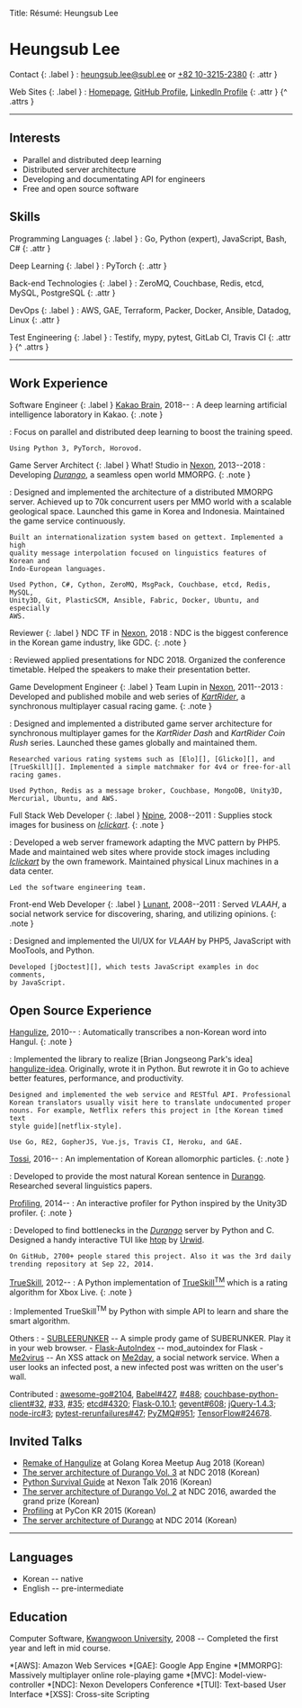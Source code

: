 Title: Résumé: Heungsub Lee

Heungsub Lee
============

Contact {: .label }
: [heungsub.lee@subl.ee](mailto:heungsub.lee@subl.ee)
  or
  [+82 10-3215-2380](sms:821032152380)
  {: .attr }

Web Sites {: .label }
: [Homepage](/),
  [GitHub Profile](https://github.com/sublee),
  [LinkedIn Profile](https://linkedin.com/in/sublee)
  {: .attr }
{^ .attrs }

---

Interests
---------

- Parallel and distributed deep learning
- Distributed server architecture
- Developing and documentating API for engineers
- Free and open source software

Skills
------

Programming Languages {: .label }
: Go, Python (expert), JavaScript, Bash, C#
  {: .attr }

Deep Learning {: .label }
: PyTorch
  {: .attr }

Back-end Technologies {: .label }
: ZeroMQ, Couchbase, Redis, etcd, MySQL, PostgreSQL
  {: .attr }

DevOps {: .label }
: AWS, GAE, Terraform, Packer, Docker, Ansible, Datadog, Linux
  {: .attr }

Test Engineering {: .label }
: Testify, mypy, pytest, GitLab CI, Travis CI
  {: .attr }
{^ .attrs }

---

Work Experience
---------------

Software Engineer {: .label }
[Kakao Brain][kakao-brain], 2018--
:   A deep learning artificial intelligence laboratory in Kakao.
    {: .note }

:   Focus on parallel and distributed deep learning to boost the training
    speed.

    Using Python 3, PyTorch, Horovod.

Game Server Architect {: .label }
What! Studio in [Nexon][], 2013--2018
:   Developing <cite>[Durango][]</cite>, a seamless open world MMORPG.
    {: .note }

:   Designed and implemented the architecture of a distributed MMORPG server.
    Achieved up to 70k concurrent users per MMO world with a scalable
    geological space. Launched this game in Korea and Indonesia. Maintained
    the game service continuously.

    Built an internationalization system based on gettext. Implemented a high
    quality message interpolation focused on linguistics features of Korean and
    Indo-European languages.

    Used Python, C#, Cython, ZeroMQ, MsgPack, Couchbase, etcd, Redis, MySQL,
    Unity3D, Git, PlasticSCM, Ansible, Fabric, Docker, Ubuntu, and especially
    AWS.

Reviewer {: .label }
NDC TF in [Nexon][], 2018
:   NDC is the biggest conference in the Korean game industry, like GDC.
    {: .note }

:   Reviewed applied presentations for NDC 2018. Organized the conference
    timetable. Helped the speakers to make their presentation better.

Game Development Engineer {: .label }
Team Lupin in [Nexon][], 2011--2013
:   Developed and published mobile and web series of
    <cite>[KartRider][]</cite>, a synchronous multiplayer casual racing game.
    {: .note }

:   Designed and implemented a distributed game server architecture for
    synchronous multiplayer games for the <cite>KartRider Dash</cite> and
    <cite>KartRider Coin Rush</cite> series. Launched these games globally and
    maintained them.

    Researched various rating systems such as [Elo][], [Glicko][], and
    [TrueSkill][]. Implemented a simple matchmaker for 4v4 or free-for-all
    racing games.

    Used Python, Redis as a message broker, Couchbase, MongoDB, Unity3D,
    Mercurial, Ubuntu, and AWS.

Full Stack Web Developer {: .label }
[Npine][], 2008--2011
:   Supplies stock images for business on <cite>[Iclickart][]</cite>.
    {: .note }

:   Developed a web server framework adapting the MVC pattern by PHP5. Made
    and maintained web sites where provide stock images including
    <cite>[Iclickart][]</cite> by the own framework. Maintained physical Linux
    machines in a data center.

    Led the software engineering team.

Front-end Web Developer {: .label }
[Lunant][], 2008--2011
:   Served <cite>VLAAH</cite>, a social network service for discovering,
    sharing, and utilizing opinions.
    {: .note }

:   Designed and implemented the UI/UX for <cite>VLAAH</cite> by PHP5,
    JavaScript with MooTools, and Python.

    Developed [jDoctest][], which tests JavaScript examples in doc comments,
    by JavaScript.

Open Source Experience
----------------------

[Hangulize][], 2010--
:   Automatically transcribes a non-Korean word into Hangul.
    {: .note }

:   Implemented the library to realize [Brian Jongseong Park's idea]
    [hangulize-idea]. Originally, wrote it in Python. But rewrote it in Go to
    achieve better features, performance, and productivity.

    Designed and implemented the web service and RESTful API. Professional
    Korean translators usually visit here to translate undocumented proper
    nouns. For example, Netflix refers this project in [the Korean timed text
    style guide][netflix-style].

    Use Go, RE2, GopherJS, Vue.js, Travis CI, Heroku, and GAE.

[Tossi][], 2016--
:   An implementation of Korean allomorphic particles.
    {: .note }

:   Developed to provide the most natural Korean sentence in [Durango][].
    Researched several linguistics papers.

[Profiling][], 2014--
:   An interactive profiler for Python inspired by the Unity3D profiler.
    {: .note }

:   Developed to find bottlenecks in the <cite>[Durango][]</cite> server by
    Python and C. Designed a handy interactive TUI like [htop][] by [Urwid][].

    On GitHub, 2700+ people stared this project. Also it was the 3rd daily
    trending repository at Sep 22, 2014.

[TrueSkill][trueskill-py], 2012--
:   A Python implementation of [TrueSkill<sup>TM</sup>][trueskill] which is a
    rating algorithm for Xbox Live.
    {: .note }

:   Implemented TrueSkill<sup>TM</sup> by Python with simple API to learn and
    share the smart algorithm.

Others
:   - [SUBLEERUNKER][] -- A simple prody game of SUBERUNKER.
                          Play it in your web browser.
    - [Flask-AutoIndex][] -- mod_autoindex for Flask
    - [Me2virus][] -- An XSS attack on [Me2day][], a social network service.
                      When a user looks an infected post, a new infected post
                      was written on the user's wall.

Contributed
:   [awesome-go#2104](https://github.com/avelino/awesome-go/pull/2104),
    [Babel#427](https://github.com/python-babel/babel/pull/427),
    [#488](https://github.com/python-babel/babel/pull/488);
    [couchbase-python-client#32](https://github.com/couchbase/couchbase-python-client/pull/32),
    [#33](https://github.com/couchbase/couchbase-python-client/pull/33),
    [#35](https://github.com/couchbase/couchbase-python-client/pull/35);
    [etcd#4320](https://github.com/coreos/etcd/pull/4320);
    [Flask-0.10.1](https://github.com/mitsuhiko/flask/commit/6fca662);
    [gevent#608](https://github.com/gevent/gevent/pull/608);
    [jQuery-1.4.3](https://blog.jquery.com/2010/10/16/jquery-143-released/);
    [node-irc#3](https://github.com/martynsmith/node-irc/pull/3);
    [pytest-rerunfailures#47](https://github.com/pytest-dev/pytest-rerunfailures/pull/47);
    [PyZMQ#951](https://github.com/zeromq/pyzmq/pull/951);
    [TensorFlow#24678](https://github.com/tensorflow/tensorflow/pull/24678).

Invited Talks
-------------

- [Remake of Hangulize][gokr1808] at Golang Korea Meetup Aug 2018 (Korean)
- [The server architecture of Durango Vol. 3][ndc18] at NDC 2018 (Korean)
- [Python Survival Guide][nxtk16] at Nexon Talk 2016 (Korean)
- [The server architecture of Durango Vol. 2][ndc16] at NDC 2016,
  awarded the grand prize (Korean)
- [Profiling][pycon15] at PyCon KR 2015 (Korean)
- [The server architecture of Durango][ndc14] at NDC 2014 (Korean)

[ndc18]: https://subl.ee/~ndc18
[ndc16]: https://subl.ee/~ndc16
[ndc14]: https://subl.ee/~ndc14

[gokr1808]: https://subl.ee/~gokr1808
[nxtk16]:   https://subl.ee/~nxtk16
[pycon15]:  https://subl.ee/~pycon15

---

Languages
---------

- Korean -- native
- English -- pre-intermediate

Education
---------

Computer Software, [Kwangwoon University][kw], 2008
-- Completed the first year and left in mid course.

<!-- links -->
[durango]: http://durango.nexon.com/
[elo]: https://en.wikipedia.org/wiki/Elo_rating_system
[flask-autoindex]: http://pythonhosted.org/Flask-AutoIndex
[glicko]: https://en.wikipedia.org/wiki/Glicko_rating_system
[hangulize-idea]: http://iceager.egloos.com/2610028
[hangulize]: https://hangulize.org/
[htop]: http://hisham.hm/htop
[iclickart]: http://iclickart.co.kr/
[jdoctest]: https://lunant.github.com/jdoctest
[kakao-brain]: https://kakaobrain.com/
[kartrider]: http://kart.nexon.com/
[kw]: http://www.kw.ac.kr/
[lunant]: http://lunant.net/
[me2day]: https://en.wikipedia.org/wiki/Me2day
[me2virus]: https://github.com/sublee/me2virus
[netflix-style]: https://partnerhelp.netflixstudios.com/hc/en-us/articles/216001127-Korean-Timed-Text-Style-Guide
[nexon]: https://company.nexon.com/eng
[npine]: http://en.npine.com/
[profiling]: https://github.com/what-studio/profiling
[subleerunker]: /runker/
[tossi]: https://github.com/what-studio/tossi
[trueskill-py]: https://trueskill.org/
[trueskill]: http://research.microsoft.com/en-us/projects/trueskill/
[urwid]: http://urwid.org/
[vindictus]: https://en.wikipedia.org/wiki/Vindictus

<!-- abbrs -->
*[AWS]: Amazon Web Services
*[GAE]: Google App Engine
*[MMORPG]: Massively multiplayer online role-playing game
*[MVC]: Model-view-controller
*[NDC]: Nexon Developers Conference
*[TUI]: Text-based User Interface
*[XSS]: Cross-site Scripting
